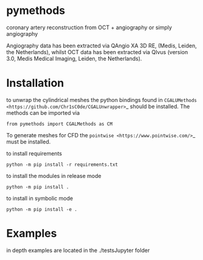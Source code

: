 # pymethods
coronary artery reconstruction from OCT + angiography or simply angiography

Angiography data has been extracted via QAngio XA 3D RE, (Medis, Leiden, the Netherlands), whilst OCT data has been extracted via QIvus (version 3.0, Medis Medical Imaging, Leiden, the Netherlands).

# Installation

to unwrap the cylindrical meshes the python bindings found in `CGALUMethods <https://github.com/Chr1sC0de/CGALUnwrapper>`_ should be installed. The methods
can be imported via

````
from pymethods import CGALMethods as CM
````

To generate meshes for CFD the `pointwise <https://www.pointwise.com/>`_ must be installed.

to install requirements
````
python -m pip install -r requirements.txt
````

to install the modules in release mode

````
python -m pip install .
````
to install in symbolic mode

````
python -m pip install -e .
````

# Examples
in depth examples are located in the ./testsJupyter folder